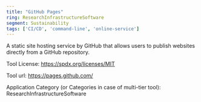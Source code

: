 ```yaml
---
title: "GitHub Pages"
ring: ResearchInfrastructureSoftware
segment: Sustainability
tags: ['CI/CD', 'command-line', 'online-service']
---
```

A static site hosting service by GitHub that allows users to publish websites directly from a GitHub repository.

Tool License: https://spdx.org/licenses/MIT

Tool url: https://pages.github.com/

Application Category (or Categories in case of multi-tier tool): ResearchInfrastructureSoftware
